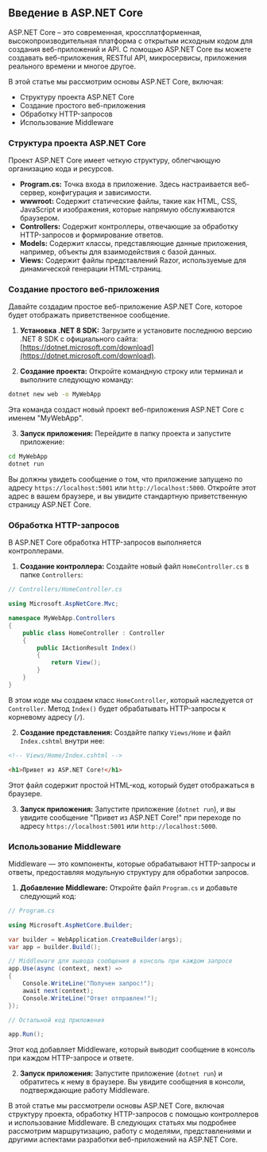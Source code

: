 ## Введение в ASP.NET Core

ASP.NET Core – это современная, кроссплатформенная, высокопроизводительная  платформа с открытым исходным кодом для создания веб-приложений и API. С помощью ASP.NET Core вы можете создавать веб-приложения, RESTful API, микросервисы, приложения реального времени и многое другое. 

В этой статье мы рассмотрим основы ASP.NET Core, включая:

* Структуру проекта ASP.NET Core
* Создание простого веб-приложения
* Обработку HTTP-запросов
* Использование Middleware

### Структура проекта ASP.NET Core

Проект ASP.NET Core  имеет четкую структуру, облегчающую организацию кода и ресурсов. 

* **Program.cs:** Точка входа в приложение. Здесь настраивается веб-сервер, конфигурация и зависимости.
* **wwwroot:** Содержит статические файлы, такие как HTML, CSS, JavaScript и изображения, которые напрямую обслуживаются браузером.
* **Controllers:** Содержит контроллеры, отвечающие за обработку HTTP-запросов и формирование ответов.
* **Models:** Содержит классы, представляющие данные приложения, например, объекты для взаимодействия с базой данных.
* **Views:** Содержит файлы представлений Razor, используемые для динамической генерации HTML-страниц.

### Создание простого веб-приложения

Давайте создадим простое веб-приложение ASP.NET Core, которое будет отображать приветственное сообщение.

1. **Установка .NET 8 SDK:** Загрузите и установите последнюю версию .NET 8 SDK с официального сайта: [https://dotnet.microsoft.com/download](https://dotnet.microsoft.com/download).

2. **Создание проекта:** Откройте командную строку или терминал и выполните следующую команду:

```bash
dotnet new web -o MyWebApp
```

Эта команда создаст новый проект веб-приложения ASP.NET Core с именем "MyWebApp".

3. **Запуск приложения:** Перейдите в папку проекта и запустите приложение:

```bash
cd MyWebApp
dotnet run
```

Вы должны увидеть сообщение о том, что приложение запущено по адресу `https://localhost:5001` или `http://localhost:5000`. Откройте этот адрес в вашем браузере, и вы увидите стандартную приветственную страницу ASP.NET Core.

### Обработка HTTP-запросов

В ASP.NET Core обработка HTTP-запросов выполняется контроллерами. 

1. **Создание контроллера:**  Создайте новый файл `HomeController.cs` в папке `Controllers`:

```csharp
// Controllers/HomeController.cs

using Microsoft.AspNetCore.Mvc;

namespace MyWebApp.Controllers
{
    public class HomeController : Controller
    {
        public IActionResult Index()
        {
            return View();
        }
    }
}
```

В этом коде мы создаем класс `HomeController`, который наследуется от `Controller`. Метод `Index()` будет обрабатывать HTTP-запросы к корневому адресу (`/`). 

2. **Создание представления:** Создайте папку `Views/Home` и файл `Index.cshtml` внутри нее:

```html
<!-- Views/Home/Index.cshtml -->

<h1>Привет из ASP.NET Core!</h1>
```

Этот файл содержит простой HTML-код, который будет отображаться в браузере.

3. **Запуск приложения:** Запустите приложение (`dotnet run`), и вы увидите сообщение "Привет из ASP.NET Core!" при переходе по адресу `https://localhost:5001` или `http://localhost:5000`.

### Использование Middleware

Middleware — это компоненты, которые обрабатывают HTTP-запросы и ответы, предоставляя модульную структуру для обработки запросов.

1. **Добавление Middleware:**  Откройте файл `Program.cs` и добавьте следующий код:

```csharp
// Program.cs

using Microsoft.AspNetCore.Builder;

var builder = WebApplication.CreateBuilder(args);
var app = builder.Build();

// Middleware для вывода сообщения в консоль при каждом запросе
app.Use(async (context, next) =>
{
    Console.WriteLine("Получен запрос!");
    await next(context);
    Console.WriteLine("Ответ отправлен!");
});

// Остальной код приложения

app.Run();
```

Этот код добавляет Middleware, который выводит сообщение в консоль при каждом HTTP-запросе и ответе.

2. **Запуск приложения:** Запустите приложение (`dotnet run`) и обратитесь к нему в браузере. Вы увидите сообщения в консоли, подтверждающие работу Middleware.

В этой статье мы рассмотрели основы ASP.NET Core, включая структуру проекта, обработку HTTP-запросов с помощью контроллеров и использование Middleware. В следующих статьях мы подробнее рассмотрим маршрутизацию, работу с моделями, представлениями и другими аспектами разработки веб-приложений на ASP.NET Core. 
